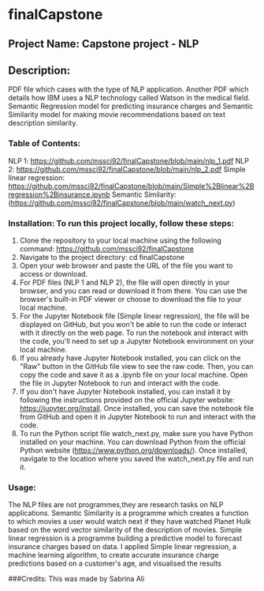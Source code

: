 # finalCapstone
## Project Name: Capstone project - NLP

## Description: 
PDF file which cases with the type of NLP application. Another PDF which details how IBM uses a NLP technology called Watson in the medical field. Semantic Regression model for predicting insurance charges and Semantic Similarity model for making movie recommendations based on text description similarity.

### Table of Contents:
NLP 1:  https://github.com/mssci92/finalCapstone/blob/main/nlp_1.pdf
NLP 2:  https://github.com/mssci92/finalCapstone/blob/main/nlp_2.pdf
Simple linear regression: https://github.com/mssci92/finalCapstone/blob/main/Simple%2Blinear%2Bregression%2Binsurance.ipynb
Semantic Similarity: (https://github.com/mssci92/finalCapstone/blob/main/watch_next.py)


### Installation: To run this project locally, follow these steps:
1. Clone the repository to your local machine using the following command: https://github.com/mssci92/finalCapstone
2. Navigate to the project directory: cd finalCapstone
3. Open your web browser and paste the URL of the file you want to access or download.
4. For PDF files (NLP 1 and NLP 2), the file will open directly in your browser, and you can read or download it from there. You can use the browser's built-in PDF viewer or choose to download the file to your local machine.
5. For the Jupyter Notebook file (Simple linear regression), the file will be displayed on GitHub, but you won't be able to run the code or interact with it directly on the web page. To run the notebook and interact with the code, you'll need to set up a Jupyter Notebook environment on your local machine.
6. If you already have Jupyter Notebook installed, you can click on the "Raw" button in the GitHub file view to see the raw code. Then, you can copy the code and save it as a .ipynb file on your local machine. Open the file in Jupyter Notebook to run and interact with the code.
7. If you don't have Jupyter Notebook installed, you can install it by following the instructions provided on the official Jupyter website: https://jupyter.org/install. Once installed, you can save the notebook file from GitHub and open it in Jupyter Notebook to run and interact with the code.
8. To run the Python script file watch_next.py, make sure you have Python installed on your machine. You can download Python from the official Python website (https://www.python.org/downloads/). Once installed, navigate to the location where you saved the watch_next.py file and run it.

### Usage: 
The NLP files are not programmes,they are research tasks on NLP applications. Semantic Similarity is a programme which creates a function to which movies a user would watch next if they have watched Planet Hulk based on the word vector similarity of the description of movies. Simple linear regression is a programme building a predictive model to forecast insurance charges based on data. I applied Simple linear regression, a machine learning algorithm, to create accurate insurance charge predictions based on a customer's age, and visualised the results

###Credits: This was made by Sabrina Ali
